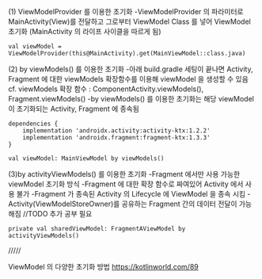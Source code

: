 
(1) ViewModelProvider 를 이용한 초기화
-ViewModelProvider 의 파라미터로 MainActivity(View)를 전달하고 그로부터 ViewModel Class 를 넣어 ViewModel 초기화
(MainActivity 의 라이프 사이클을 따르게 됨)

`val viewModel = ViewModelProvider(this@MainActivity).get(MainViewModel::class.java)`


(2) by viewModels() 를 이용한 초기화
-아래 build.gradle 세팅이 끝나면 Activity, Fragment 에 대한 viewModels 확장함수를 이용해 viewModel 을 생성할 수 있음
cf. viewModels 확장 함수 : ComponentActivity.viewModels(), Fragment.viewModels()
-by viewModels() 를 이용한 초기화는 해당 viewModel 이 초기화되는 Activity, Fragment 에 종속됨

```
dependencies {
    implementation 'androidx.activity:activity-ktx:1.2.2'
    implementation 'androidx.fragment:fragment-ktx:1.3.3'
}
```

`val viewModel: MainViewModel by viewModels()`


(3)by activityViewModels() 를 이용한 초기화
-Fragment 에서만 사용 가능한 viewModel 초기화 방식
-Fragment 에 대한 확장 함수로 짜여있어 Activity 에서 사용 불가
-Fragment 가 종속된 Activity 의 Lifecycle 에 ViewModel 을 종속 시킴
-Activity(ViewModelStoreOwner)를 공유하는 Fragment 간의 데이터 전달이 가능해짐 //TODO 추가 공부 필요

`private val sharedViewModel: FragmentAViewModel by activityViewModels()`




/////

ViewModel 의 다양한 초기화 방법
https://kotlinworld.com/89


